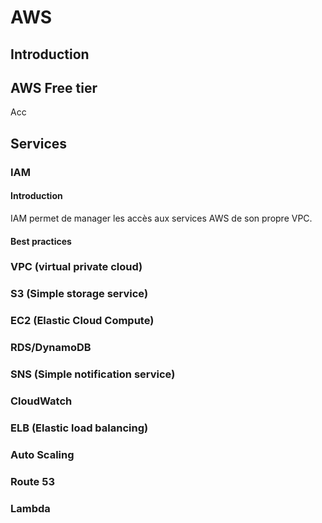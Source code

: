 # AWS

## Introduction

## AWS Free tier

Acc

## Services

### IAM

#### Introduction

IAM permet de manager les accès aux services AWS de son propre VPC.

#### Best practices

### VPC (virtual private cloud)

### S3 (Simple storage service)

### EC2 (Elastic Cloud Compute)

### RDS/DynamoDB

### SNS (Simple notification service)

### CloudWatch

### ELB (Elastic load balancing)

### Auto Scaling

### Route 53

### Lambda
